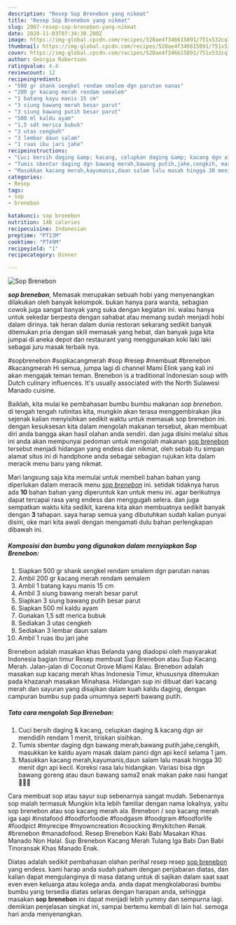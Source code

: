```yaml
---
description: "Resep Sop Brenebon yang nikmat"
title: "Resep Sop Brenebon yang nikmat"
slug: 2007-resep-sop-brenebon-yang-nikmat
date: 2020-11-03T07:34:30.200Z
image: https://img-global.cpcdn.com/recipes/520ae4f346615891/751x532cq70/sop-brenebon-foto-resep-utama.jpg
thumbnail: https://img-global.cpcdn.com/recipes/520ae4f346615891/751x532cq70/sop-brenebon-foto-resep-utama.jpg
cover: https://img-global.cpcdn.com/recipes/520ae4f346615891/751x532cq70/sop-brenebon-foto-resep-utama.jpg
author: Georgia Robertson
ratingvalue: 4.4
reviewcount: 12
recipeingredient:
- "500 gr shank sengkel rendam smalem dgn parutan nanas"
- "200 gr kacang merah rendam semalem"
- "1 batang kayu manis 15 cm"
- "3 siung bawang merah besar parut"
- "3 siung bawang putih besar parut"
- "500 ml kaldu ayam"
- "1,5 sdt merica bubuk"
- "3 utas cengkeh"
- "3 lembar daun salam"
- "1 ruas ibu jari jahe"
recipeinstructions:
- "Cuci bersih daging &amp; kacang, celupkan daging &amp; kacang dgn air mendidih rendam 1 menit, tiriskan sisihkan."
- "Tumis sbentar daging dgn bawang merah,bawang putih,jahe,cengkih, masukkan ke kaldu ayam masak dalam panci dgn api kecil selama 1 jam."
- "Masukkan kacang merah,kayumanis,daun salam lalu masak hingga 30 menit dgn api kecil. Koreksi rasa lalu hidangkan. Variasi bisa dgn bawang goreng atau daun bawang sama2 enak makan pake nasi hangat🤗🤗🤗"
categories:
- Resep
tags:
- sop
- brenebon

katakunci: sop brenebon 
nutrition: 148 calories
recipecuisine: Indonesian
preptime: "PT13M"
cooktime: "PT49M"
recipeyield: "1"
recipecategory: Dinner

---
```



![Sop Brenebon](https://img-global.cpcdn.com/recipes/520ae4f346615891/751x532cq70/sop-brenebon-foto-resep-utama.jpg)

<b><i>sop brenebon</i></b>, Memasak merupakan sebuah hobi yang menyenangkan dilakukan oleh banyak kelompok. bukan hanya para wanita, sebagian cowok juga sangat banyak yang suka dengan kegiatan ini. walau hanya untuk sekedar berpesta dengan sahabat atau memang sudah menjadi hobi dalam dirinya. tak heran dalam dunia restoran sekarang sedikit banyak ditemukan pria dengan skill memasak yang hebat, dan banyak juga kita jumpai di aneka depot dan restaurant yang menggunakan koki laki laki sebagai juru masak terbaik nya.

#sopbrenebon #sopkacangmerah #sop #resep #membuat #brenebon #kacangmerah Hi semua, jumpa lagi di channel Mami Elink yang kali ini akan mengajak teman teman. Brenebon is a traditional Indonesian soup with Dutch culinary influences. It&#39;s usually associated with the North Sulawesi Manado cuisine.

Baiklah, kita mulai ke pembahasan bumbu bumbu makanan <i>sop brenebon</i>. di tengah tengah rutinitas kita, mungkin akan terasa menggembirakan jika sejenak kalian menyisihkan sedikit waktu untuk memasak sop brenebon ini. dengan kesuksesan kita dalam mengolah makanan tersebut, akan membuat diri anda bangga akan hasil olahan anda sendiri. dan juga disini melalui situs ini anda akan mempunyai pedoman untuk mengolah makanan <u>sop brenebon</u> tersebut menjadi hidangan yang endess dan nikmat, oleh sebab itu simpan alamat situs ini di handphone anda sebagai sebagian rujukan kita dalam meracik menu baru yang nikmat.


Mari langsung saja kita memulai untuk membeli bahan bahan yang diperlukan dalam meracik menu <u><i>sop brenebon</i></u> ini. setidak tidaknya harus ada <b>10</b> bahan bahan yang diperuntuk kan untuk menu ini. agar berikutnya dapat tercapai rasa yang endess dan menggugah selera. dan juga sempatkan waktu kita sedikit, karena kita akan membuatnya sedikit banyak dengan <b>3</b> tahapan. saya harap semua yang dibutuhkan sudah kalian punyai disini, oke mari kita awali dengan mengamati dulu bahan perlengkapan dibawah ini.

<!--inarticleads1-->

##### Komposisi dan bumbu yang digunakan dalam menyiapkan Sop Brenebon:

1. Siapkan 500 gr shank sengkel rendam smalem dgn parutan nanas
1. Ambil 200 gr kacang merah rendam semalem
1. Ambil 1 batang kayu manis 15 cm
1. Ambil 3 siung bawang merah besar parut
1. Siapkan 3 siung bawang putih besar parut
1. Siapkan 500 ml kaldu ayam
1. Gunakan 1,5 sdt merica bubuk
1. Sediakan 3 utas cengkeh
1. Sediakan 3 lembar daun salam
1. Ambil 1 ruas ibu jari jahe


Brenebon adalah masakan khas Belanda yang diadopsi oleh masyarakat Indonesia bagian timur Resep membuat Sup Brenebon atau Sup Kacang Merah. Jalan-jalan di Coconut Grove Miami Kalau. Brenebon adalah masakan sup kacang merah khas Indonesia Timur, khususnya ditemukan pada khazanah masakan Minahasa. Hidangan sup ini dibuat dari kacang merah dan sayuran yang disajikan dalam kuah kaldu daging, dengan campuran bumbu sup pada umumnya seperti bawang putih. 

<!--inarticleads2-->

##### Tata cara mengolah Sop Brenebon:

1. Cuci bersih daging &amp; kacang, celupkan daging &amp; kacang dgn air mendidih rendam 1 menit, tiriskan sisihkan.
1. Tumis sbentar daging dgn bawang merah,bawang putih,jahe,cengkih, masukkan ke kaldu ayam masak dalam panci dgn api kecil selama 1 jam.
1. Masukkan kacang merah,kayumanis,daun salam lalu masak hingga 30 menit dgn api kecil. Koreksi rasa lalu hidangkan. Variasi bisa dgn bawang goreng atau daun bawang sama2 enak makan pake nasi hangat🤗🤗🤗


Cara membuat sop atau sayur sup sebenarnya sangat mudah. Sebenarnya sop malah termasuk Mungkin kita lebih familiar dengan nama lokalnya, yaitu sop brenebon atau sop kacang merah ala. Brenebon / sop kacang merah iga sapi #instafood #foodforfoodie #foodgasm #foodgram #foodforlife #foodpict #myrecipe #myowncreation #coocking #mykitchen #enak #brenebon #manadofood. Resep Brenebon Kaki Babi Masakan Khas Manado Non Halal. Sup Brenebon Kacang Merah Tulang Iga Babi Dan Babi Tinoransak Khas Manado Enak. 

Diatas adalah sedikit pembahasan olahan perihal resep resep <u>sop brenebon</u> yang endess. kami harap anda sudah paham dengan penjabaran diatas, dan kalian dapat mengulanginya di masa datang untuk di sajikan dalam saat saat even even keluarga atau kolega anda. anda dapat mengkolaborasi bumbu bumbu yang tersedia diatas selaras dengan harapan anda, sehingga masakan <b>sop brenebon</b> ini dapat menjadi lebih yummy dan sempurna lagi. demikian penjelasan singkat ini, sampai bertemu kembali di lain hal. semoga hari anda menyenangkan.
